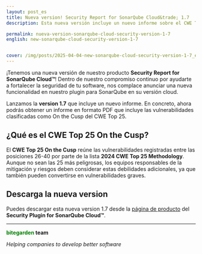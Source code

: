```yaml
---
layout: post_es
title: Nueva version! Security Report for SonarQube Cloud&trade; 1.7
description: Esta nueva versión incluye un nuevo informe sobre el CWE Top 25 On the Cusp. ¡Te lo contamos!

permalink: nueva-version-sonarqube-cloud-security-version-1-7
english: new-sonarqube-cloud-security-version-1-7


cover: /img/posts/2025-04-04-new-sonarqube-cloud-security-version-1-7_es.png
---
```


¡Tenemos una nueva versión de nuestro producto **Security Report for SonarQube Cloud&trade;**! Dentro de nuestro compromiso continuo por ayudarte a fortalecer la seguridad de tu software, nos complace anunciar una nueva funcionalidad en nuestro plugin para SonarQube en su versión cloud.

Lanzamos la **version 1.7** que incluye un nuevo informe. En concreto, ahora podrás obtener un informe en formato PDF que incluye las vulnerabilidades clasificadas como On the Cusp del CWE Top 25. 

<h2>¿Qué es el CWE Top 25 On the Cusp?</h2>

El **CWE Top 25 On the Cusp** reúne las vulnerabilidades registradas entre las posiciones 26-40 por parte de la lista **2024 CWE Top 25 Methodology**. Aunque no sean las 25 más peligrosas, los equipos responsables de la mitigación y riesgos deben considerar estas debilidades adicionales, ya que también pueden convertirse en vulnerabilidades graves.

<h2>Descarga la nueva version</h2>

Puedes descargar esta nueva version 1.7 desde la [página de producto](/es/sonarcloud-security) del **Security Plugin for SonarQube Cloud&trade;**.

---
**<span style="color: green">bitegarden</span> team**

_Helping companies to develop better software_